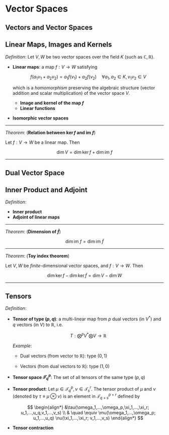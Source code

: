 # Vector Spaces

## Vectors and Vector Spaces

## Linear Maps, Images and Kernels

*Definition*: Let $V, W$ be two vector spaces over the field $K$ (such as $\mathbb{C}, \mathbb{R}$).

- **Linear maps**: a map $f: V \to W$ satisfying

    $$
    f(a_1 v_1 + a_2 v_2) = a_1 f(v_1) + a_2 f(v_2)
    \quad \forall a_1, a_2 \in K, v_1 v_2 \in V
    $$

    which is a *homomorphism* preserving the algebraic structure (vector addition and scalar multiplication) of the vector space $V$.

    - **Image and kernel of the map $f$**
    - **Linear functions**

- **Isomorphic vector spaces**

----

*Theorem*: (**Relation between $\ker{f}$ and $\text{im }f$**)

Let $f: V \to W$ be a linear map. Then

$$
\dim{V} = \dim{\ker{f}}  + \dim{\text{im }f}
$$

----

## Dual Vector Space

## Inner Product and Adjoint

*Definition*:

- **Inner product**
- **Adjoint of linear maps**

----

*Theorem*: (**Dimension of $\tilde{f}$**)

$$
\dim{\text{im }f} = \dim{\text{im }\tilde{f}}
$$

----

*Theorem*: (**Toy index theorem**)

Let $V, W$ be *finite*-dimensional vector spaces, and $f: V\to W$. Then

$$
\dim{\ker{f}} - \dim{\ker{\tilde{f}}} = \dim{V} - \dim{W}
$$

----

## Tensors

*Definition*: 

- **Tensor of type $(p,q)$**: a multi-linear map from $p$ dual vectors (in $V^*$) and $q$ vectors (in V) to $\mathbb{R}$, i.e.
    
    $$
    T: \bigotimes^p V^* \bigotimes V \to \mathbb{R}
    $$

    *Example*:

    - Dual vectors (from vector to $\mathbb{R}$): type $(0,1)$

    - Vectors (from dual vectors to $\mathbb{R}$): type $(1,0)$

- **Tensor space $\mathcal{T}^p_q$**: The set of all tensors of the same type $(p,q)$ 

- **Tensor product**: Let $\mu \in \mathcal{T}^p_q, \, \nu \in \mathcal{T}^r_s$. The tensor product of $\mu$ and $\nu$ (denoted by $\tau \equiv \mu \otimes \nu$) is an element in $\mathcal{T}^{p+r}_{q+s}$ defined by

    $$
    \begin{align*}
        &\tau(\omega_1,...,\omega_p,\xi_1,...,\xi_r; u_1,...,u_q,v_1,...,v_s) 
        \\ & \quad \equiv 
        \mu(\omega_1,...,\omega_p; u_1,...,u_q)
        \nu(\xi_1,...,\xi_r; v_1,...,v_s)
    \end{align*}
    $$

- **Tensor contraction**
